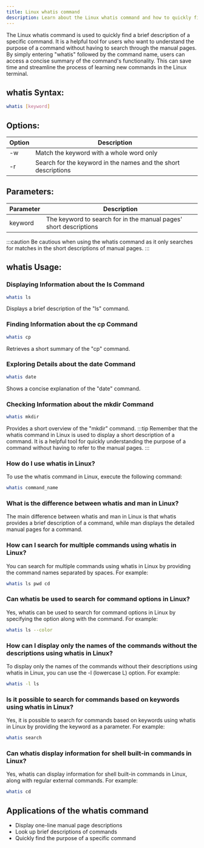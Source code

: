 ```yaml
---
title: Linux whatis command
description: Learn about the Linux whatis command and how to quickly find the description of a command using it.
---
```


The Linux whatis command is used to quickly find a brief description of a specific command. It is a helpful tool for users who want to understand the purpose of a command without having to search through the manual pages. By simply entering "whatis" followed by the command name, users can access a concise summary of the command's functionality. This can save time and streamline the process of learning new commands in the Linux terminal.

## whatis Syntax:
```bash
whatis [keyword]
```
## Options:
| Option | Description |
|--------|-------------|
| -w     | Match the keyword with a whole word only |
| -r     | Search for the keyword in the names and the short descriptions |

## Parameters:
| Parameter | Description |
|-----------|-------------|
| keyword   | The keyword to search for in the manual pages' short descriptions |
:::caution
Be cautious when using the whatis command as it only searches for matches in the short descriptions of manual pages.
:::
## whatis Usage:
### Displaying Information about the ls Command
```bash
whatis ls
```
Displays a brief description of the "ls" command.

### Finding Information about the cp Command
```bash
whatis cp
```
Retrieves a short summary of the "cp" command.

### Exploring Details about the date Command
```bash
whatis date
```
Shows a concise explanation of the "date" command.

### Checking Information about the mkdir Command
```bash
whatis mkdir
```
Provides a short overview of the "mkdir" command.
:::tip
Remember that the whatis command in Linux is used to display a short description of a command. It is a helpful tool for quickly understanding the purpose of a command without having to refer to the manual pages.
:::

### How do I use whatis in Linux?
To use the whatis command in Linux, execute the following command:
```bash
whatis command_name
```

### What is the difference between whatis and man in Linux?
The main difference between whatis and man in Linux is that whatis provides a brief description of a command, while man displays the detailed manual pages for a command. 

### How can I search for multiple commands using whatis in Linux?
You can search for multiple commands using whatis in Linux by providing the command names separated by spaces. For example:
```bash
whatis ls pwd cd
```

### Can whatis be used to search for command options in Linux?
Yes, whatis can be used to search for command options in Linux by specifying the option along with the command. For example:
```bash
whatis ls --color
```

### How can I display only the names of the commands without the descriptions using whatis in Linux?
To display only the names of the commands without their descriptions using whatis in Linux, you can use the -l (lowercase L) option. For example:
```bash
whatis -l ls
```

### Is it possible to search for commands based on keywords using whatis in Linux?
Yes, it is possible to search for commands based on keywords using whatis in Linux by providing the keyword as a parameter. For example:
```bash
whatis search
```

### Can whatis display information for shell built-in commands in Linux?
Yes, whatis can display information for shell built-in commands in Linux, along with regular external commands. For example:
```bash
whatis cd
```

## Applications of the whatis command

- Display one-line manual page descriptions
- Look up brief descriptions of commands
- Quickly find the purpose of a specific command